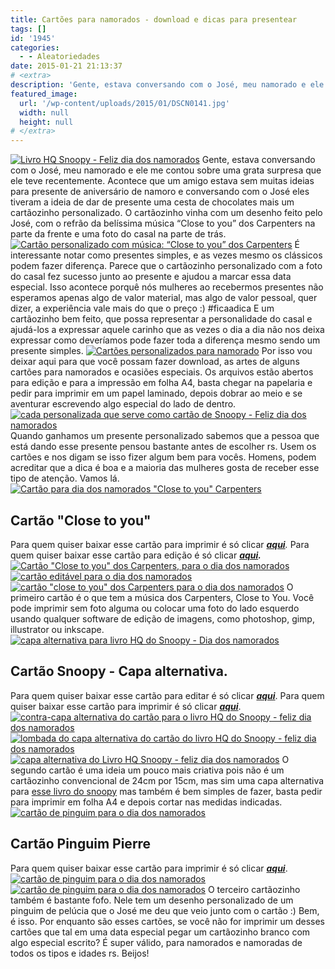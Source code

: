 ```yaml
---
title: Cartões para namorados - download e dicas para presentear
tags: []
id: '1945'
categories:
  - - Aleatoriedades
date: 2015-01-21 21:13:37
# <extra>
description: 'Gente, estava conversando com o José, meu namorado e ele me contou sobre uma grata surpresa que ele teve recentemente. Acontece que um amigo estava sem muitas ideias para presente de aniversário de namoro e conversando com o José eles tiveram a ideia de dar de presente uma cesta de chocolates mais um cartãozinho personalizado. O cartãozinho vinha com um desenho feito pelo José, com o refrão da belíssima música “Close to you” dos Carpenters na parte da frente e uma foto do casal na parte de trás. É interessante notar como presentes simples, e as vezes mesmo os clássicos podem fazer diferença. Parece que o cartãozinho personalizado com a foto do casal fez sucesso junto ao presente e ajudou a marcar essa data especial. Isso acontece porquê nós mulheres ao recebermos presentes não esperamos apenas algo de valor material, &hellip;'
featured_image: 
  url: '/wp-content/uploads/2015/01/DSCN0141.jpg'
  width: null
  height: null
# </extra>
---
```


[![Livro HQ Snoopy - Feliz dia dos namorados](/wp-content/uploads/2015/01/DSCN0141.jpg)](/wp-content/uploads/2015/01/DSCN0141.jpg) Gente, estava conversando com o José, meu namorado e ele me contou sobre uma grata surpresa que ele teve recentemente. Acontece que um amigo estava sem muitas ideias para presente de aniversário de namoro e conversando com o José eles tiveram a ideia de dar de presente uma cesta de chocolates mais um cartãozinho personalizado. O cartãozinho vinha com um desenho feito pelo José, com o refrão da belíssima música “Close to you” dos Carpenters na parte da frente e uma foto do casal na parte de trás. [![Cartão personalizado com música: “Close to you” dos Carpenters](/wp-content/uploads/2015/01/DSCN0127.jpg)](/wp-content/uploads/2015/01/DSCN0127.jpg) É interessante notar como presentes simples, e as vezes mesmo os clássicos podem fazer diferença. Parece que o cartãozinho personalizado com a foto do casal fez sucesso junto ao presente e ajudou a marcar essa data especial. Isso acontece porquê nós mulheres ao recebermos presentes não esperamos apenas algo de valor material, mas algo de valor pessoal, quer dizer, a experiência vale mais do que o preço :) #ficaadica E um cartãozinho bem feito, que possa representar a personalidade do casal e ajudá-los a expressar aquele carinho que as vezes o dia a dia não nos deixa expressar como deveríamos pode fazer toda a diferença mesmo sendo um presente simples. [![Cartões personalizados para namorado](/wp-content/uploads/2015/01/DSCN0121.jpg)](/wp-content/uploads/2015/01/DSCN0121.jpg) Por isso vou deixar aqui para que você possam fazer download, as artes de alguns cartões para namorados e ocasiões especiais. Os arquivos estão abertos para edição e para a impressão em folha A4, basta chegar na papelaria e pedir para imprimir em um papel laminado, depois dobrar ao meio e se aventurar escrevendo algo especial do lado de dentro. [![cada personalizada que serve como cartão de Snoopy - Feliz dia dos namorados](/wp-content/uploads/2015/01/DSCN0138.jpg)](/wp-content/uploads/2015/01/DSCN0138.jpg) Quando ganhamos um presente personalizado sabemos que a pessoa que está dando esse presente pensou bastante antes de escolher rs. Usem os cartões e nos digam se isso fizer algum bem para vocês. Homens, podem acreditar que a dica é boa e a maioria das mulheres gosta de receber esse tipo de atenção. Vamos lá. [![Cartão para dia dos namorados "Close to you" Carpenters ](/wp-content/uploads/2015/01/DSCN0123.jpg)](/wp-content/uploads/2015/01/DSCN0123.jpg)

## **Cartão "Close to you"**

Para quem quiser baixar esse cartão para imprimir é só clicar _[**aqui**](/wp-content/uploads/2015/01/cartao-close-to-you.png%20 "aqui")._ Para quem quiser baixar esse cartão para edição é só clicar **_[aqui](/wp-content/uploads/2015/01/cartao-close-to-you.svg_.zip%20 "aqui")._** [![Cartão "Close to you" dos Carpenters, para o dia dos namorados](/wp-content/uploads/2015/01/DSCN0124.jpg)](/wp-content/uploads/2015/01/DSCN0124.jpg) [![cartão editável para o dia dos namorados ](/wp-content/uploads/2015/01/DSCN0125.jpg)](/wp-content/uploads/2015/01/DSCN0125.jpg) [![cartão "close to you" dos Carpenters para o dia dos namorados ](/wp-content/uploads/2015/01/DSCN0130.jpg)](/wp-content/uploads/2015/01/DSCN0130.jpg) O primeiro cartão é o que tem a música dos Carpenters, Close to You. Você pode imprimir sem foto alguma ou colocar uma foto do lado esquerdo usando qualquer software de edição de imagens, como photoshop, gimp, illustrator ou inkscape. [![capa alternativa para livro HQ do Snoopy - Dia dos namorados](/wp-content/uploads/2015/01/DSCN0131.jpg)](/wp-content/uploads/2015/01/DSCN0131.jpg)

## **Cartão Snoopy - Capa alternativa.**

Para quem quiser baixar esse cartão para editar é só clicar [_**aqui**_](/wp-content/uploads/2015/01/cartao-snoopy.svg_.zip%20 "aqui"). Para quem quiser baixar esse cartão para imprimir é só clicar [_**aqui**_](/wp-content/uploads/2015/01/cartao-snoopy.png%20 "aqui"). [![contra-capa alternativa do cartão para o livro HQ do Snoopy - feliz dia dos namorados](/wp-content/uploads/2015/01/DSCN0132.jpg)](/wp-content/uploads/2015/01/DSCN0132.jpg) [![lombada do capa alternativa do cartão do livro HQ do Snoopy - feliz dia dos namorados](/wp-content/uploads/2015/01/DSCN0137.jpg)](/wp-content/uploads/2015/01/DSCN0137.jpg) [![capa alternativa do Livro HQ Snoopy - feliz dia dos namorados](/wp-content/uploads/2015/01/DSCN0139.jpg)](/wp-content/uploads/2015/01/DSCN0139.jpg) O segundo cartão é uma ideia um pouco mais criativa pois não é um cartãozinho convencional de 24cm por 15cm, mas sim uma capa alternativa para [esse livro do snoopy](http://www.submarino.com.br/produto/5941909/livro-snoopy-feliz-dia-dos-namorados-) mas também é bem simples de fazer, basta pedir para imprimir em folha A4 e depois cortar nas medidas indicadas. [![cartão de pinguim para o dia dos namorados](/wp-content/uploads/2015/01/DSCN0119.jpg)](/wp-content/uploads/2015/01/DSCN0119.jpg)

## **Cartão Pinguim Pierre**

Para quem quiser baixar esse cartão para imprimir é só clicar [**_aqui_**](/wp-content/uploads/2014/12/cartao-pierre-pinguim-para-imprimir-a4.png "aqui"). [![cartão de pinguim para o dia dos namorados ](/wp-content/uploads/2015/01/DSCN0122.jpg)](/wp-content/uploads/2015/01/DSCN0122.jpg) [![cartão de pinguim para o dia dos namorados](/wp-content/uploads/2015/01/DSCN0120.jpg)](/wp-content/uploads/2015/01/DSCN0120.jpg) O terceiro cartãozinho também é bastante fofo. Nele tem um desenho personalizado de um pinguim de pelúcia que o José me deu que veio junto com o cartão :) Bem, é isso. Por enquanto são esses cartões, se você não for imprimir um desses cartões que tal em uma data especial pegar um cartãozinho branco com algo especial escrito? É super válido, para namorados e namoradas de todos os tipos e idades rs. Beijos!
